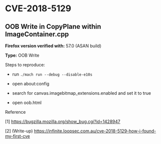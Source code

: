 # CVE-2018-5129

## OOB Write in CopyPlane within ImageContainer.cpp

**Firefox version verified with:** 57.0 (ASAN build)

**Type:** OOB Write

Steps to reproduce:

- run ```./mach run --debug --disable-e10s```

- open about:config

- search for canvas.imagebitmap_extensions.enabled and set it to true

- open oob.html


Reference

[1] https://bugzilla.mozilla.org/show_bug.cgi?id=1428947

[2] (Write-up) https://infinite.loopsec.com.au/cve-2018-5129-how-i-found-my-first-cve
